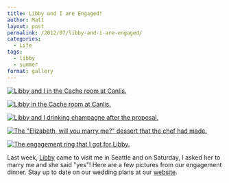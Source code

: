 ```yaml
---
title: Libby and I are Engaged!
author: Matt
layout: post
permalink: /2012/07/libby-and-i-are-engaged/
categories:
  - Life
tags:
  - libby
  - summer
format: gallery
---
```


[![Libby and I in the Cache room at Canlis.][2]][2] 

[![Libby in the Cache room at Canlis.][3]][3] 

[![Libby and I drinking champagne after the proposal.][4]][4] 

  
[![The "Elizabeth, will you marry me?" dessert that the chef had made.][5]][5] 

[![The engagement ring that I got for Libby.][6]][6] 

  


Last week, [Libby][6] came to visit me in Seattle and on Saturday, I asked her to marry me and she said "yes"! Here are a few pictures from our engagement dinner. Stay up to date on our wedding plans at our [website][7].

 [1]: http://mbmccormick.github.com/images/2012/07/image-preview-1343091343845.jpg "image-preview-1343091343845"
 [2]: http://mbmccormick.github.com/images/2012/07/image-preview-1343091514694.jpg "image-preview-1343091514694"
 [3]: http://mbmccormick.github.com/images/2012/07/image-preview-1343091578833.jpg "image-preview-1343091578833"
 [4]: http://mbmccormick.github.com/images/2012/07/image-preview-1343091644855.jpg "image-preview-1343091644855"
 [5]: http://mbmccormick.github.com/images/2012/07/image-preview-1343091721195.jpg "image-preview-1343091721195"
 [6]: http://elizabethpuccinelli.com
 [7]: http://libbyandmatt.com/